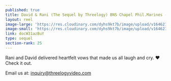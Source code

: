 ```yaml
---
published: true
title: David & Rani (The Sequel by Threelogy) BNS Chapel Phil.Marines - April 2018
layout: reel
image-large: 'https://res.cloudinary.com/dyhs9kt7b/image/upload/v1646212655/Rani.jpg'
image-small: 'https://res.cloudinary.com/dyhs9kt7b/image/upload/v1646212655/Rani.jpg'
link: docW31azBuY
type: sequel
section-rank: 25
---
```

Rani and David delivered heartfelt vows that made us all laugh and cry. ❤️
Check it out.

Email us at: inquiry@threelogyvideo.com
